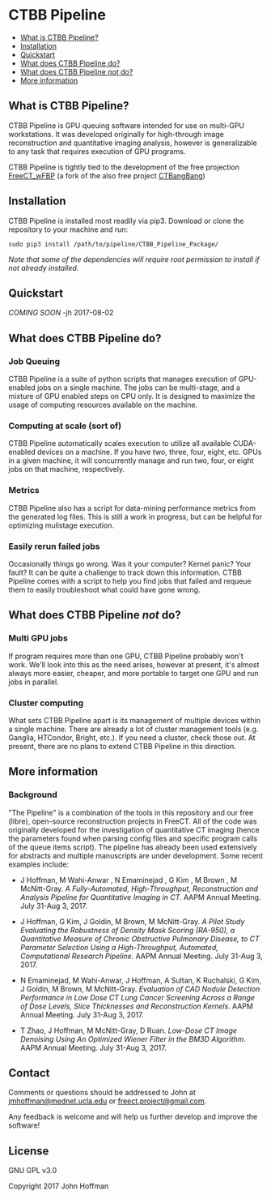 # CTBB Pipeline

   * [What is CTBB Pipeline?](#what-is-ctbb-pipeline)
   * [Installation](#installation)
   * [Quickstart](#quickstart)
   * [What does CTBB Pipeline do?](#what-does-ctbb-pipeline-do)
   * [What does CTBB Pipeline <em>not</em> do?](#what-does-ctbb-pipeline-not-do)
   * [More information](#more-information)

## What is CTBB Pipeline?

CTBB Pipeline is GPU queuing software intended for use on multi-GPU workstations.  It was developed originally for high-through image reconstruction and quantitative imaging analysis, however is generalizable to any task that requires execution of GPU programs.

CTBB Pipeline is tightly tied to the development of the free projection [FreeCT_wFBP](http://cvib.ucla.edu/freect/) (a fork of the also free project [CTBangBang](https://github.com/captnjohnny1618/CTBangBang))

## Installation

CTBB Pipeline is installed most readily via pip3.  Download or clone the repository to your machine and run:

```
sudo pip3 install /path/to/pipeline/CTBB_Pipeline_Package/
```

*Note that some of the dependencies will require root permission to install if not already installed.*

## Quickstart

*COMING SOON* -jh 2017-08-02

## What does CTBB Pipeline do?

### Job Queuing

CTBB Pipeline is a suite of python scripts that manages execution of GPU-enabled jobs on a single machine.  The jobs can be multi-stage, and a mixture of GPU enabled steps on CPU only.  It is designed to maximize the usage of computing resources available on the machine.

### Computing at scale (sort of)

CTBB Pipeline automatically scales execution to utilize all available CUDA-enabled devices on a machine.  If you have two, three, four, eight, etc. GPUs in a given machine, it will concurrently manage and run two, four, or eight jobs on that machine, respectively.

### Metrics

CTBB Pipeline also has a script for data-mining performance metrics from the generated log files.  This is still a work in progress, but can be helpful for optimizing mulistage execution.

### Easily rerun failed jobs

Occasionally things go wrong.  Was it your computer?  Kernel panic?  Your fault?  It can be quite a challenge to track down this information.  CTBB Pipeline comes with a script to help you find jobs that failed and requeue them to easily troubleshoot what could have gone wrong.

## What does CTBB Pipeline *not* do?

### Multi GPU jobs

If program requires more than one GPU, CTBB Pipeline probably won't work.  We'll look into this as the need arises, however at present, it's almost always more easier, cheaper, and more portable to target one GPU and run jobs in parallel.

### Cluster computing

What sets CTBB Pipeline apart is its management of multiple devices within a single machine.  There are already a lot of cluster management tools (e.g. Ganglia, HTCondor, Bright, etc.).  If you need a cluster, check those out.  At present, there are no plans to extend CTBB Pipeline in this direction.

## More information

### Background

"The Pipeline" is a combination of the tools in this repository and our free (libre), open-source reconstruction projects in FreeCT.  All of the code was originally developed for the investigation of quantitative CT imaging (hence the parameters found when parsing config files and specific program calls of the queue items script).  The pipeline has already been used extensively for abstracts and multiple manuscripts are under development.  Some recent examples include:

* J Hoffman, M Wahi-Anwar , N Emaminejad , G Kim , M Brown , M McNitt-Gray. *A Fully-Automated, High-Throughput, Reconstruction and Analysis Pipeline for Quantitative Imaging in CT.* AAPM Annual Meeting. July 31-Aug 3, 2017.

* J Hoffman, G Kim, J Goldin, M Brown, M McNitt-Gray. *A Pilot Study Evaluating the Robustness of Density Mask Scoring (RA-950), a Quantitative Measure of Chronic Obstructive Pulmonary Disease, to CT Parameter Selection Using a High-Throughput, Automated, Computational Research Pipeline*. AAPM Annual Meeting. July 31-Aug 3, 2017.

* N Emaminejad, M Wahi-Anwar, J Hoffman, A Sultan, K Ruchalski, G Kim, J Goldin, M Brown, M McNitt-Gray. *Evaluation of CAD Nodule Detection Performance in Low Dose CT Lung Cancer Screening Across a Range of Dose Levels, Slice Thicknesses and Reconstruction Kernels*. AAPM Annual Meeting. July 31-Aug 3, 2017.

* T Zhao, J Hoffman, M McNitt-Gray, D Ruan. *Low-Dose CT Image Denoising Using An Optimized Wiener Filter in the BM3D Algorithm*. AAPM Annual Meeting. July 31-Aug 3, 2017.

## Contact

Comments or questions should be addressed to John at jmhoffman@mednet.ucla.edu or freect.project@gmail.com.

Any feedback is welcome and will help us further develop and improve the software!

## License

GNU GPL v3.0

Copyright 2017 John Hoffman